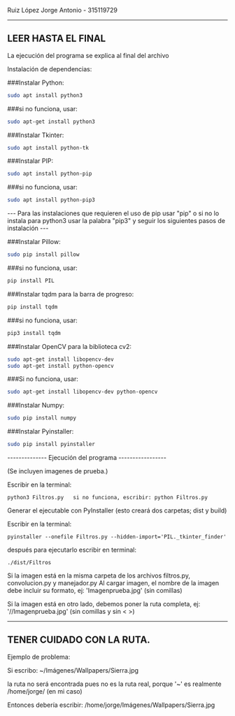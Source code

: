 Ruiz López Jorge Antonio - 315119729


-------------------
LEER HASTA EL FINAL
-------------------
La ejecución del programa se explica al final del archivo



Instalación de dependencias:

###Instalar Python:
```sh
sudo apt install python3
```

###si no funciona, usar:
```sh
sudo apt-get install python3
```

###Instalar Tkinter:
```sh
sudo apt install python-tk
```

###Instalar PIP:
```sh
sudo apt install python-pip
```

###si no funciona, usar:
```sh
sudo apt install python-pip3
```


--- Para las instalaciones que requieren el uso de pip usar "pip" o si no lo instala
    para python3 usar la palabra "pip3" y seguir los siguientes pasos de instalación ---


###Instalar Pillow:
```sh
sudo pip install pillow
```

###si no funciona, usar:
```sh
pip install PIL
```	
	
###Instalar tqdm para la barra de progreso:
```sh
pip install tqdm
```
	
###si no funciona, usar: 
```sh
pip3 install tqdm
```


###Instalar OpenCV para la biblioteca cv2:
```sh
sudo apt-get install libopencv-dev
sudo apt-get install python-opencv
```


###Si no funciona, usar:
```sh
sudo apt-get install libopencv-dev python-opencv
```

###Instalar Numpy:
```sh
sudo pip install numpy
```

###Instalar Pyinstaller:
```sh
sudo pip install pyinstaller
```


-------------- Ejecución del programa -----------------

(Se incluyen imagenes de prueba.)

Escribir en la terminal:

	python3 Filtros.py   si no funciona, escribir: python Filtros.py



Generar el ejecutable con PyInstaller (esto creará dos carpetas; dist y build)

Escribir en la terminal:

	pyinstaller --onefile Filtros.py --hidden-import='PIL._tkinter_finder'

después para ejecutarlo escribir en terminal:

	./dist/Filtros



Si la imagen está en la misma carpeta de los archivos filtros.py, convolucion.py y manejador.py
Al cargar imagen, el nombre de la imagen debe incluir su formato, ej: 'Imagenprueba.jpg' (sin comillas)


Si la imagen está en otro lado, debemos poner la ruta completa, ej: '<Miruta>/<otracarpeta>/Imagenprueba.jpg' (sin comillas y sin < >)


--------------------------
TENER CUIDADO CON LA RUTA.
--------------------------

Ejemplo de problema:

Si escribo: ~/Imágenes/Wallpapers/Sierra.jpg

la ruta no será encontrada pues no es la ruta real, porque '~' es realmente /home/jorge/ (en mi caso)

Entonces debería escribir: /home/jorge/Imágenes/Wallpapers/Sierra.jpg
